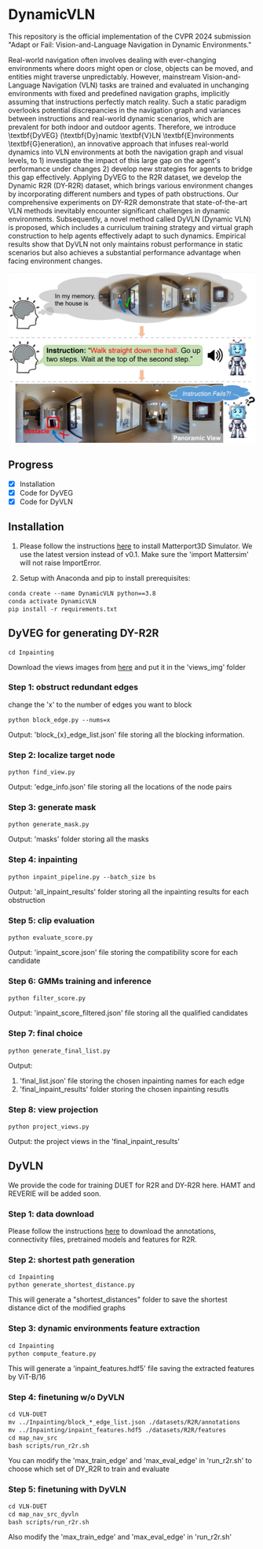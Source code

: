 # DynamicVLN
This repository is the official implementation of the CVPR 2024 submission "Adapt or Fail: Vision-and-Language Navigation in Dynamic Environments."

Real-world navigation often involves dealing with ever-changing environments where doors might open or close, objects can be moved, and entities might traverse unpredictably. However, mainstream Vision-and-Language Navigation (VLN) tasks are trained and evaluated in unchanging environments with fixed and predefined navigation graphs, implicitly assuming that instructions perfectly match reality. Such a static paradigm overlooks potential discrepancies in the navigation graph and variances between instructions and real-world dynamic scenarios, which are prevalent for both indoor and outdoor agents. Therefore, we introduce \textbf{DyVEG} (\textbf{Dy}namic \textbf{V}LN \textbf{E}nvironments \textbf{G}eneration), an innovative approach that infuses real-world dynamics into VLN environments at both the navigation graph and visual levels, to 1) investigate the impact of this large gap on the agent's performance under changes 2) develop new strategies for agents to bridge this gap effectively. Applying DyVEG to the R2R dataset, we develop the Dynamic R2R (DY-R2R) dataset, which brings various environment changes by incorporating different numbers and types of path obstructions. Our comprehensive experiments on DY-R2R demonstrate that state-of-the-art VLN methods inevitably encounter significant challenges in dynamic environments. Subsequently, a novel method called DyVLN (Dynamic VLN) is proposed, which includes a curriculum training strategy and virtual graph construction to help agents effectively adapt to such dynamics. Empirical results show that DyVLN not only maintains robust performance in static scenarios but also achieves a substantial performance advantage when facing environment changes.

![model_arch](figures/teaser.png)

## Progress
- [X] Installation
- [X] Code for DyVEG
- [X] Code for DyVLN

## Installation
1. Please follow the instructions [here](https://github.com/peteanderson80/Matterport3DSimulator#building-using-docker) to install Matterport3D Simulator.
We use the latest version instead of v0.1.
Make sure the 'import Mattersim' will not raise ImportError.

2. Setup with Anaconda and pip to install prerequisites:
```
conda create --name DynamicVLN python==3.8
conda activate DynamicVLN
pip install -r requirements.txt
```

## DyVEG for generating DY-R2R
```
cd Inpainting
```
Download the views images from [here](https://github.com/airsplay/R2R-EnvDrop) and put it in the 'views_img' folder

### Step 1: obstruct redundant edges
change the 'x' to the number of edges you want to block
```
python block_edge.py --nums=x
```
Output: 'block_{x}_edge_list.json' file storing all the blocking information.

### Step 2: localize target node
```
python find_view.py
```
Output: 'edge_info.json' file storing all the locations of the node pairs

### Step 3: generate mask
```
python generate_mask.py
```
Output: 'masks' folder storing all the masks

### Step 4: inpainting
```
python inpaint_pipeline.py --batch_size bs
```
Output: 'all_inpaint_results' folder storing all the inpainting results for each obstruction

### Step 5: clip evaluation
```
python evaluate_score.py
```
Output: 'inpaint_score.json' file storing the compatibility score for each candidate

### Step 6: GMMs training and inference
```
python filter_score.py
```
Output: 'inpaint_score_filtered.json' file storing all the qualified candidates

### Step 7: final choice
```
python generate_final_list.py
```
Output: 
1. 'final_list.json' file storing the chosen inpainting names for each edge
2. 'final_inpaint_results' folder storing the chosen inpainting resutls

### Step 8: view projection
```
python project_views.py
```
Output: the project views in the 'final_inpaint_results'

## DyVLN
We provide the code for training DUET for R2R and DY-R2R here. HAMT and REVERIE will be added soon.

### Step 1: data download
Please follow the instructions [here](https://github.com/cshizhe/VLN-DUET) to download the annotations, connectivity files, pretrained models and features for R2R.

### Step 2: shortest path generation
```
cd Inpainting
python generate_shortest_distance.py
```
This will generate a "shortest_distances" folder to save the shortest distance dict of the modified graphs

### Step 3: dynamic environments feature extraction
```
cd Inpainting
python compute_feature.py
```
This will generate a 'inpaint_features.hdf5' file saving the extracted features by ViT-B/16

### Step 4: finetuning w/o DyVLN
```
cd VLN-DUET
mv ../Inpainting/block_*_edge_list.json ./datasets/R2R/annotations
mv ../Inpainting/inpaint_features.hdf5 ./datasets/R2R/features
cd map_nav_src
bash scripts/run_r2r.sh
```
You can modify the 'max_train_edge' and 'max_eval_edge' in 'run_r2r.sh' to choose which set of DY_R2R to train and evaluate

### Step 5: finetuning with DyVLN
```
cd VLN-DUET
cd map_nav_src_dyvln
bash scripts/run_r2r.sh
```
Also modify the 'max_train_edge' and 'max_eval_edge' in 'run_r2r.sh'